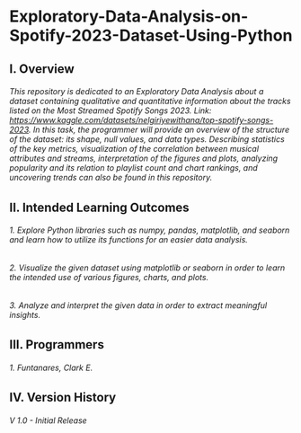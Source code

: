 # Exploratory-Data-Analysis-on-Spotify-2023-Dataset-Using-Python
## I. Overview
###### This repository is dedicated to an Exploratory Data Analysis about a dataset containing qualitative and quantitative information about the tracks listed on the Most Streamed Spotify Songs 2023. Link: https://www.kaggle.com/datasets/nelgiriyewithana/top-spotify-songs-2023. In this task, the programmer will provide an overview of the structure of the dataset: its shape, null values, and data types. Describing statistics of the key metrics, visualization of the correlation between musical attributes and streams, interpretation of the figures and plots, analyzing popularity and its relation to playlist count and chart rankings, and uncovering trends can also be found in this repository.  
## II. Intended Learning Outcomes
######  1. Explore Python libraries such as numpy, pandas, matplotlib, and seaborn and learn how to utilize its functions for an easier data analysis.
######  2. Visualize the given dataset using matplotlib or seaborn in order to learn the intended use of various figures, charts, and plots.
######  3. Analyze and interpret the given data in order to extract meaningful insights.
## III. Programmers
######  1. Funtanares, Clark E.
## IV. Version History
######  V 1.0 - Initial Release
